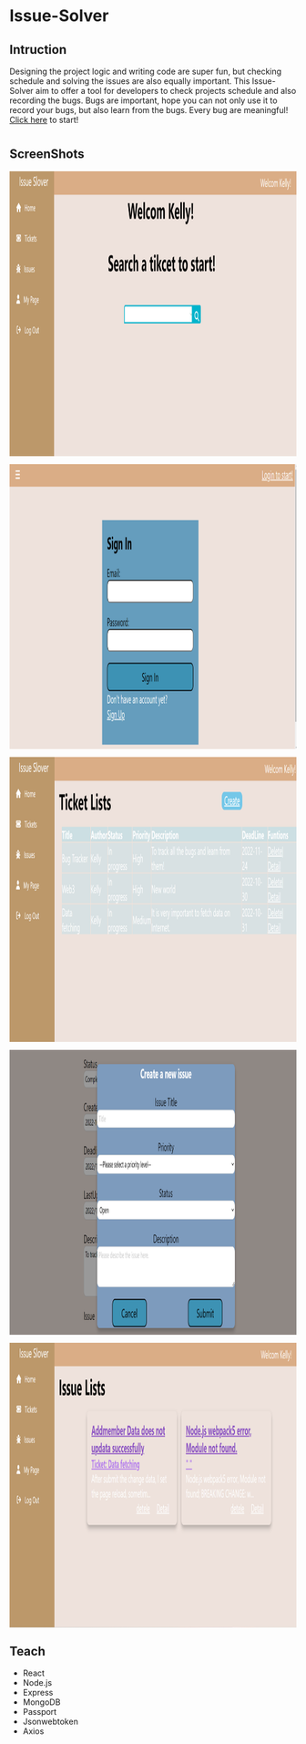# Issue-Solver



## Intruction
Designing the project logic and writing code are super fun, but checking schedule and solving the issues are also equally important.
This Issue-Solver aim to offer a tool for developers to check projects schedule and also recording the bugs. Bugs are important, hope you can not only use it to record your bugs, but also learn from the bugs. Every bug are meaningful!
[Click here](https://issue-solver.herokuapp.com/tickets) to start!
#

## ScreenShots
<p><img align="center" src="https://github.com/CarmenXia/Issue-Solver/blob/master/pics/HomePage.png" width="800" height="500"/></p>
<p><img align="center" src="https://github.com/CarmenXia/Issue-Solver/blob/master/pics/Login.png" width="800" height="500"/></p>
<p><img align="center" src="https://github.com/CarmenXia/Issue-Solver/blob/master/pics/Ticket%20Lists.png" width="800" height="500"/></p>
<p><img align="center" src="https://github.com/CarmenXia/Issue-Solver/blob/master/pics/Create%20an%20issue.png" width="800" height="500"/></p>
<p><img align="center" src="https://github.com/CarmenXia/Issue-Solver/blob/master/pics/Issue%20Lists.png" width="800" height="500"/></p>

## Teach
- React
- Node.js
- Express
- MongoDB
- Passport
- Jsonwebtoken
- Axios


